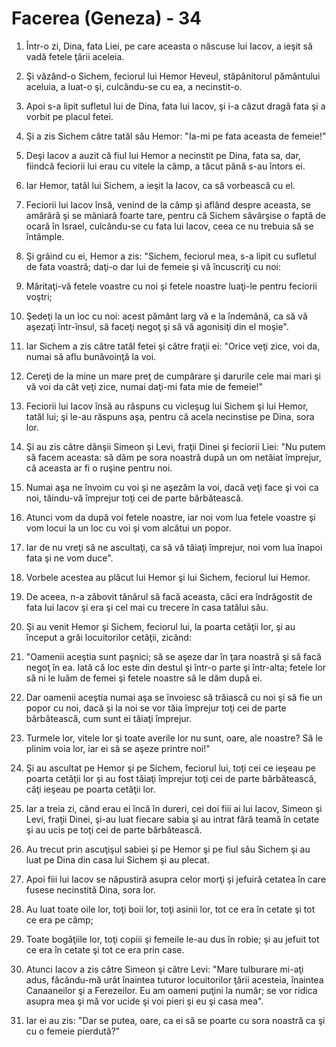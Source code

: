 # Facerea (Geneza) - 34

1. Într-o zi, Dina, fata Liei, pe care aceasta o născuse lui Iacov, a ieşit să vadă fetele ţării aceleia.

2. Şi văzând-o Sichem, feciorul lui Hemor Heveul, stăpânitorul pământului aceluia, a luat-o şi, culcându-se cu ea, a necinstit-o.

3. Apoi s-a lipit sufletul lui de Dina, fata lui Iacov, şi i-a căzut dragă fata şi a vorbit pe placul fetei.

4. Şi a zis Sichem către tatăl său Hemor: "Ia-mi pe fata aceasta de femeie!"

5. Deşi Iacov a auzit că fiul lui Hemor a necinstit pe Dina, fata sa, dar, fiindcă feciorii lui erau cu vitele la câmp, a tăcut până s-au întors ei.

6. Iar Hemor, tatăl lui Sichem, a ieşit la Iacov, ca să vorbească cu el.

7. Feciorii lui Iacov însă, venind de la câmp şi aflând despre aceasta, se amărâră şi se mâniară foarte tare, pentru că Sichem săvârşise o faptă de ocară în Israel, culcându-se cu fata lui Iacov, ceea ce nu trebuia să se întâmple.

8. Şi grăind cu ei, Hemor a zis: "Sichem, feciorul mea, s-a lipit cu sufletul de fata voastră; daţi-o dar lui de femeie şi vă încuscriţi cu noi:

9. Măritaţi-vă fetele voastre cu noi şi fetele noastre luaţi-le pentru feciorii voştri;

10. Şedeţi la un loc cu noi: acest pământ larg vă e la îndemână, ca să vă aşezaţi într-însul, să faceţi negoţ şi să vă agonisiţi din el moşie".

11. Iar Sichem a zis către tatăl fetei şi către fraţii ei: "Orice veţi zice, voi da, numai să aflu bunăvoinţă la voi.

12. Cereţi de la mine un mare preţ de cumpărare şi darurile cele mai mari şi vă voi da cât veţi zice, numai daţi-mi fata mie de femeie!"

13. Feciorii lui Iacov însă au răspuns cu vicleşug lui Sichem şi lui Hemor, tatăl lui; şi le-au răspuns aşa, pentru că acela necinstise pe Dina, sora lor.

14. Şi au zis către dânşii Simeon şi Levi, fraţii Dinei şi feciorii Liei: "Nu putem să facem aceasta: să dăm pe sora noastră după un om netăiat împrejur, că aceasta ar fi o ruşine pentru noi.

15. Numai aşa ne învoim cu voi şi ne aşezăm la voi, dacă veţi face şi voi ca noi, tăindu-vă împrejur toţi cei de parte bărbătească.

16. Atunci vom da după voi fetele noastre, iar noi vom lua fetele voastre şi vom locui la un loc cu voi şi vom alcătui un popor.

17. Iar de nu vreţi să ne ascultaţi, ca să vă tăiaţi împrejur, noi vom lua înapoi fata şi ne vom duce".

18. Vorbele acestea au plăcut lui Hemor şi lui Sichem, feciorul lui Hemor.

19. De aceea, n-a zăbovit tânărul să facă aceasta, căci era îndrăgostit de fata lui Iacov şi era şi cel mai cu trecere în casa tatălui său.

20. Şi au venit Hemor şi Sichem, feciorul lui, la poarta cetăţii lor, şi au început a grăi locuitorilor cetăţii, zicând:

21. "Oamenii aceştia sunt paşnici; să se aşeze dar în ţara noastră şi să facă negoţ în ea. Iată că loc este din destul şi într-o parte şi într-alta; fetele lor să ni le luăm de femei şi fetele noastre să le dăm după ei.

22. Dar oamenii aceştia numai aşa se învoiesc să trăiască cu noi şi să fie un popor cu noi, dacă şi la noi se vor tăia împrejur toţi cei de parte bărbătească, cum sunt ei tăiaţi împrejur.

23. Turmele lor, vitele lor şi toate averile lor nu sunt, oare, ale noastre? Să le plinim voia lor, iar ei să se aşeze printre noi!"

24. Şi au ascultat pe Hemor şi pe Sichem, feciorul lui, toţi cei ce ieşeau pe poarta cetăţii lor şi au fost tăiaţi împrejur toţi cei de parte bărbătească, câţi ieşeau pe poarta cetăţii lor.

25. Iar a treia zi, când erau ei încă în dureri, cei doi fiii ai lui Iacov, Simeon şi Levi, fraţii Dinei, şi-au luat fiecare sabia şi au intrat fără teamă în cetate şi au ucis pe toţi cei de parte bărbătească.

26. Au trecut prin ascuţişul sabiei şi pe Hemor şi pe fiul său Sichem şi au luat pe Dina din casa lui Sichem şi au plecat.

27. Apoi fiii lui Iacov se năpustiră asupra celor morţi şi jefuiră cetatea în care fusese necinstită Dina, sora lor.

28. Au luat toate oile lor, toţi boii lor, toţi asinii lor, tot ce era în cetate şi tot ce era pe câmp;

29. Toate bogăţiile lor, toţi copiii şi femeile le-au dus în robie; şi au jefuit tot ce era în cetate şi tot ce era prin case.

30. Atunci Iacov a zis către Simeon şi către Levi: "Mare tulburare mi-aţi adus, făcându-mă urât înaintea tuturor locuitorilor ţării acesteia, înaintea Canaaneilor şi a Ferezeilor. Eu am oameni puţini la număr; se vor ridica asupra mea şi mă vor ucide şi voi pieri şi eu şi casa mea".

31. Iar ei au zis: "Dar se putea, oare, ca ei să se poarte cu sora noastră ca şi cu o femeie pierdută?"


